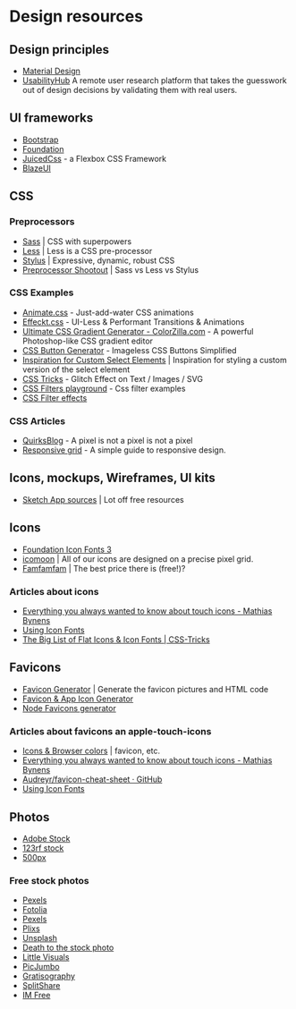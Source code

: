 # Design resources

## Design principles

* [Material Design](https://material.io/guidelines/)
* [UsabilityHub](https://usabilityhub.com/) A remote user research platform that takes the guesswork out of design decisions by validating them with real users.

## UI frameworks

* [Bootstrap](http://getbootstrap.com/css/)
* [Foundation](http://foundation.zurb.com/docs/)
* [JuicedCss](http://juicedcss.com/) - a Flexbox CSS Framework
* [BlazeUI](https://www.blazeui.com/)

## CSS

### Preprocessors

* [Sass](http://sass-lang.com/) | CSS with superpowers
* [Less](http://lesscss.org/) | Less is a CSS pre-processor
* [Stylus](http://stylus-lang.com/) | Expressive, dynamic, robust CSS
* [Preprocessor Shootout](https://code.tutsplus.com/tutorials/sass-vs-less-vs-stylus-preprocessor-shootout--net-24320) | Sass vs Less vs Stylus


### CSS Examples

* [Animate.css](http://daneden.github.io/animate.css/) - Just-add-water CSS animations
* [Effeckt.css](http://h5bp.github.io/Effeckt.css/) - UI-Less & Performant Transitions & Animations
* [Ultimate CSS Gradient Generator - ColorZilla.com](http://www.colorzilla.com/gradient-editor/) - A powerful Photoshop-like CSS gradient editor
* [CSS Button Generator](http://www.cssbuttongenerator.com) - Imageless CSS Buttons Simplified
* [Inspiration for Custom Select Elements](http://tympanus.net/codrops/2014/07/10/inspiration-for-custom-select-elements/) |
   Inspiration for styling a custom version of the select element
* [CSS Tricks](https://css-tricks.com/glitch-effect-text-images-svg/) - Glitch Effect on Text / Images / SVG
* [CSS Filters playground](http://bennettfeely.com/filters/) - Css filter examples
* [CSS Filter effects](http://html5-demos.appspot.com/static/css/filters/index.html)

### CSS Articles

* [QuirksBlog](http://www.quirksmode.org/blog/archives/2010/04/a_pixel_is_not.html) - A pixel is not a pixel is not a pixel
* [Responsive grid](http://www.adamkaplan.me/grid/) - A simple guide to responsive design.


## Icons, mockups, Wireframes, UI kits

* [Sketch App sources](https://www.sketchappsources.com/) | Lot off free resources

## Icons

* [Foundation Icon Fonts 3](http://zurb.com/playground/foundation-icon-fonts-3)
* [icomoon](https://icomoon.io/) | All of our icons are designed on a precise pixel grid.
* [Famfamfam](http://www.famfamfam.com/) | The best price there is (free!)?

### Articles about icons

* [Everything you always wanted to know about touch icons - Mathias Bynens](https://mathiasbynens.be/notes/touch-icons)
* [Using Icon Fonts](http://gomakethings.com/icon-fonts/)
* [The Big List of Flat Icons & Icon Fonts | CSS-Tricks](http://css-tricks.com/flat-icons-icon-fonts/)

## Favicons

* [Favicon Generator](http://realfavicongenerator.net) | Generate the favicon pictures and HTML code
* [Favicon & App Icon Generator](https://www.favicon-generator.org/)
* [Node Favicons generator](https://github.com/haydenbleasel/favicons)

### Articles about favicons an apple-touch-icons

* [Icons & Browser colors](https://developers.google.com/web/fundamentals/design-and-ux/browser-customization/) | favicon, etc.
* [Everything you always wanted to know about touch icons - Mathias Bynens](https://mathiasbynens.be/notes/touch-icons)
* [Audreyr/favicon-cheat-sheet · GitHub](https://github.com/audreyr/favicon-cheat-sheet)
* [Using Icon Fonts](http://gomakethings.com/icon-fonts/)

## Photos

* [Adobe Stock](https://stock.adobe.com/)
* [123rf stock](https://nl.123rf.com/)
* [500px](https://web.500px.com/)

### Free stock photos

* [Pexels](https://www.pexels.com/)
* [Fotolia](http://www.fotolia.com)
* [Pexels](https://www.pexels.com)
* [Plixs](https://plixs.com)
* [Unsplash](http://unsplash.com/)
* [Death to the stock photo](http://join.deathtothestockphoto.com/)
* [Little Visuals](http://littlevisuals.co/)
* [PicJumbo](http://picjumbo.com/)
* [Gratisography](http://www.gratisography.com/)
* [SplitShare](http://splitshire.com/)
* [IM Free](http://www.imcreator.com/free)

